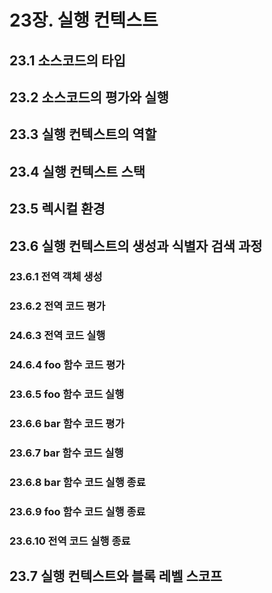 # 23장. 실행 컨텍스트
## 23.1 소스코드의 타입
## 23.2 소스코드의 평가와 실행
## 23.3 실행 컨텍스트의 역할
## 23.4 실행 컨텍스트 스택
## 23.5 렉시컬 환경
## 23.6 실행 컨텍스트의 생성과 식별자 검색 과정
### 23.6.1 전역 객체 생성
### 23.6.2 전역 코드 평가
### 24.6.3 전역 코드 실행
### 24.6.4 foo 함수 코드 평가
### 23.6.5 foo 함수 코드 실행
### 23.6.6 bar 함수 코드 평가
### 23.6.7 bar 함수 코드 실행
### 23.6.8 bar 함수 코드 실행 종료
### 23.6.9 foo 함수 코드 실행 종료
### 23.6.10 전역 코드 실행 종료
## 23.7 실행 컨텍스트와 블록 레벨 스코프